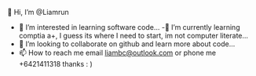  👋 Hi, I’m @Liamrun
- 👀 I’m interested in learning software code...
-🌱 I’m currently learning comptia a+, I guess its where I need to start, im not computer literate...
- 💞️ I’m looking to collaborate on github and learn more about code...
- 📫 How to reach me email liambc@outlook.com or phone me +6421411318 thanks : ) 
  >

<!---
Liamrun/Liamrun is a ✨ special ✨ repository because its `README.md` (this file) appears on your GitHub profile.
You can click the Preview link to take a look at your changes.
--->
